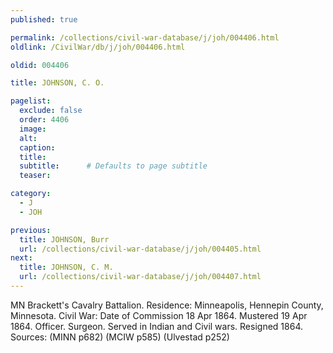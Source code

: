 ```yaml
---
published: true

permalink: /collections/civil-war-database/j/joh/004406.html
oldlink: /CivilWar/db/j/joh/004406.html

oldid: 004406

title: JOHNSON, C. O.

pagelist:
  exclude: false
  order: 4406
  image: 
  alt:
  caption:
  title:
  subtitle:      # Defaults to page subtitle
  teaser:

category: 
  - J 
  - JOH

previous:
  title: JOHNSON, Burr
  url: /collections/civil-war-database/j/joh/004405.html  
next:
  title: JOHNSON, C. M.
  url: /collections/civil-war-database/j/joh/004407.html   
---
```

MN Brackett&#39;s Cavalry Battalion. Residence: Minneapolis, Hennepin County, Minnesota. Civil War: Date of Commission 18 Apr 1864. Mustered 19 Apr 1864. Officer. Surgeon. Served in Indian and Civil wars. Resigned 1864. Sources: (MINN p682) (MCIW p585) (Ulvestad p252)